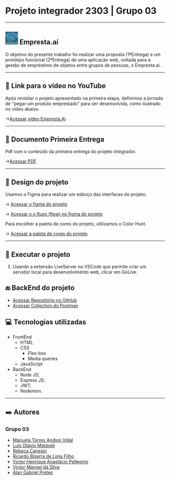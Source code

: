 # Projeto integrador 2303 | Grupo 03

---

## <img src="./public/assets/images/favicon.ico" width="40" /> Empresta.aí

O objetivo do presente trabalho foi realizar uma proposta (1ªEntrega) e um protótipo
funcional (2ªEntrega) de uma aplicação web, voltada para a gestão de empréstimo de objetos entre grupos de pessoas, o Empresta.aí.

---

## 🔗 Link para o vídeo no YouTube

Após revisitar o projeto apresentado na primeira etapa, definimos a jornada de "pegar um produto emprestado" para ser desenvolvida, como ilustrado no vídeo abaixo.

->[Acessar vídeo Empresta.Aí](https://youtu.be/RFCeJtx27cg?si=joH2STA5gMSeb95g/)

---

## 📄 Documento Primeira Entrega

Pdf com o conteúdo da primeira entrega do projeto integrador.

->[Acessar PDF](./public/documents/PI_ADS_Primeira%20_entrega_grupo03.pdf)

---

## 🎨 Design do projeto

Usamos o Figma para realizar um esboço das interfaces do projeto.

-> [Acessar o figma do projeto](https://www.figma.com/file/faRTEZOXgpwiGXoo8F20Sf/Projeto-Integrador---Empresta.a%C3%AD?type=design&node-id=0-1&mode=design&t=G3K0Jml18Zq3x8F6-0)

-> [Acessar o o fluxo (flow) no figma do projeto](https://www.figma.com/proto/faRTEZOXgpwiGXoo8F20Sf/Projeto-Integrador---Empresta.a%C3%AD?node-id=27-135&starting-point-node-id=27%3A135)

Para escolher a paleta de cores do projeto, utilizamos o Color Hunt.

-> [Acessar a paleta de cores do projeto](https://colorhunt.co/palette/ffcc70fffadd8ecddd22668d)

---

## 📁 Executar o projeto

1.  Usando a extensão LiveServer no VSCode que permite criar um servidor local para desenvolvimento web, clicar em GoLive.

## 🔚 BackEnd do projeto

- [Acessar Repositório no GitHub](https://github.com/victormanoel-pti/empresta-ai-api/)
- [Acessar Collection do Postman](<./public/documents/Empresta-Ai.postman_collection_v2%20(1).json>)

## 💻 Tecnologias utilizadas

- FrontEnd
  - HTML
  - CSS
    - Flex-box
    - Media queries
  - JavaScript
- BackEnd
  - Node JS;
  - Express JS;
  - JWT;
  - Nodemon.

---

## ✒️ Autores

### Grupo 03

- [Manuela Torres Andion Vidal](https://github.com/mtavidal)
- [Luís Otávio Mataveli](https://github.com/luismataveli)
- [Rebeca Canesin](https://github.com/rebecaCanesin)
- [Ricardo Bizerra de Lima Filho](https://github.com/ricardobizerra)
- [Victor Henrique Anastácio Pellegrini](https://github.com/VictorPellegrini)
- [Victor Manoel da Silva](https://github.com/victormanoel-pti)
- [Alan Gabriel Pretes](https://github.com/AlanPretes)
